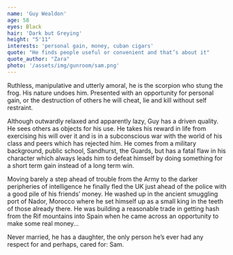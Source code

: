 ```yaml
---
name: 'Guy Wealdon'
age: 58
eyes: Black
hair: 'Dark but Greying'
height: "5'11"
interests: 'personal gain, money, cuban cigars'
quote: "He finds people useful or convenient and that’s about it"
quote_author: "Zara"
photo: '/assets/img/gunroom/sam.png'
---
```


 Ruthless, manipulative and utterly amoral, he is the scorpion who stung the frog. His nature undoes him. Presented with an opportunity for personal gain, or the destruction of others he will cheat, lie and kill without self restraint.

Although outwardly relaxed and apparently lazy, Guy has a driven quality. He sees others as objects for his use. He takes his reward in life from exercising his will over it and is in a subconscious war with the world of his class and peers which has rejected him. He comes from a military background, public school, Sandhurst, the Guards, but has a fatal flaw in his character which always leads him to defeat himself by doing something for a short term gain instead of a long term win.

Moving barely a step ahead of trouble from the Army to the darker peripheries of intelligence he finally fled the UK just ahead of the police with a good pile of his friends’ money. He washed up in the ancient smuggling port of Nador, Morocco where he set himself up as a small king in the teeth of those already there. He was building a reasonable trade in getting hash from the Rif mountains into Spain when he came across an opportunity to make some real money…

Never married, he has a daughter, the only person he’s ever had any respect for and perhaps, cared for: Sam. 
